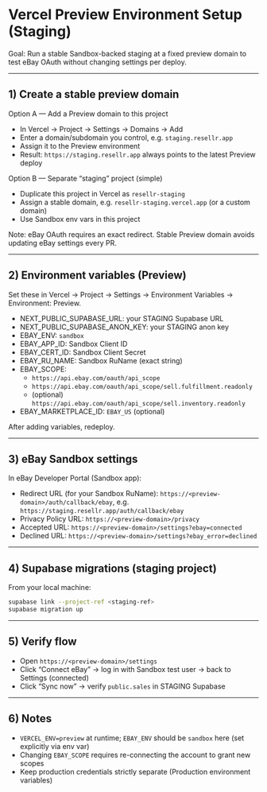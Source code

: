 # Vercel Preview Environment Setup (Staging)

Goal: Run a stable Sandbox-backed staging at a fixed preview domain to test eBay OAuth without changing settings per deploy.

---

## 1) Create a stable preview domain

Option A — Add a Preview domain to this project
- In Vercel → Project → Settings → Domains → Add
- Enter a domain/subdomain you control, e.g. `staging.resellr.app`
- Assign it to the Preview environment
- Result: `https://staging.resellr.app` always points to the latest Preview deploy

Option B — Separate “staging” project (simple)
- Duplicate this project in Vercel as `resellr-staging`
- Assign a stable domain, e.g. `resellr-staging.vercel.app` (or a custom domain)
- Use Sandbox env vars in this project

Note: eBay OAuth requires an exact redirect. Stable Preview domain avoids updating eBay settings every PR.

---

## 2) Environment variables (Preview)
Set these in Vercel → Project → Settings → Environment Variables → Environment: Preview.

- NEXT_PUBLIC_SUPABASE_URL: your STAGING Supabase URL
- NEXT_PUBLIC_SUPABASE_ANON_KEY: your STAGING anon key
- EBAY_ENV: `sandbox`
- EBAY_APP_ID: Sandbox Client ID
- EBAY_CERT_ID: Sandbox Client Secret
- EBAY_RU_NAME: Sandbox RuName (exact string)
- EBAY_SCOPE:
  - `https://api.ebay.com/oauth/api_scope`
  - `https://api.ebay.com/oauth/api_scope/sell.fulfillment.readonly`
  - (optional) `https://api.ebay.com/oauth/api_scope/sell.inventory.readonly`
- EBAY_MARKETPLACE_ID: `EBAY_US` (optional)

After adding variables, redeploy.

---

## 3) eBay Sandbox settings
In eBay Developer Portal (Sandbox app):
- Redirect URL (for your Sandbox RuName): `https://<preview-domain>/auth/callback/ebay`, e.g. `https://staging.resellr.app/auth/callback/ebay`
- Privacy Policy URL: `https://<preview-domain>/privacy`
- Accepted URL: `https://<preview-domain>/settings?ebay=connected`
- Declined URL: `https://<preview-domain>/settings?ebay_error=declined`

---

## 4) Supabase migrations (staging project)
From your local machine:
```bash
supabase link --project-ref <staging-ref>
supabase migration up
```

---

## 5) Verify flow
- Open `https://<preview-domain>/settings`
- Click “Connect eBay” → log in with Sandbox test user → back to Settings (connected)
- Click “Sync now” → verify `public.sales` in STAGING Supabase

---

## 6) Notes
- `VERCEL_ENV=preview` at runtime; `EBAY_ENV` should be `sandbox` here (set explicitly via env var)
- Changing `EBAY_SCOPE` requires re-connecting the account to grant new scopes
- Keep production credentials strictly separate (Production environment variables)

